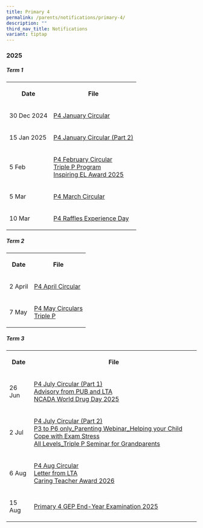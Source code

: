 ```yaml
---
title: Primary 4
permalink: /parents/notifications/primary-4/
description: ""
third_nav_title: Notifications
variant: tiptap
---
```

<h3><strong>2025</strong></h3>
<h5>Term 1</h5>
<table style="minWidth: 50px">
<colgroup>
<col>
<col>
</colgroup>
<tbody>
<tr>
<th rowspan="1" colspan="1">
<p>Date</p>
</th>
<th rowspan="1" colspan="1">
<p>File</p>
</th>
</tr>
<tr>
<td rowspan="1" colspan="1">
<p>30 Dec 2024</p>
</td>
<td rowspan="1" colspan="1">
<p><a href="/files/Notification%202025/Pri%204/RGPS_N25_P4_001.pdf" rel="noopener noreferrer nofollow" target="_blank">P4 January Circular</a>
</p>
</td>
</tr>
<tr>
<td rowspan="1" colspan="1">
<p>15 Jan 2025</p>
</td>
<td rowspan="1" colspan="1">
<p><a href="/files/Notification%202025/Pri%204/RGPS_N25_P4_005.pdf" rel="noopener noreferrer nofollow" target="_blank">P4 January Circular (Part 2)</a>
</p>
</td>
</tr>
<tr>
<td rowspan="1" colspan="1">
<p>5 Feb</p>
</td>
<td rowspan="1" colspan="1">
<p><a href="/files/Notification%202025/Pri%204/P4.pdf" rel="noopener noreferrer nofollow" target="_blank">P4 February Circular</a>
<br><a href="/files/Notification%202025/Pri%201/Triple_P_PG_Notification_Indicate_Interest_2025_Flyer.pdf" rel="noopener noreferrer nofollow" target="_blank">Triple P Program</a>
<br><a href="/files/Notification%202025/Pri%201/Inspiring_EL_Award_2025.pdf" rel="noopener noreferrer nofollow" target="_blank">Inspiring EL Award 2025</a>
</p>
</td>
</tr>
<tr>
<td rowspan="1" colspan="1">
<p>5 Mar</p>
</td>
<td rowspan="1" colspan="1">
<p><a href="/files/Notification%202025/Pri%204/RGPS_N25_P4_009.pdf" rel="noopener noreferrer nofollow" target="_blank">P4 March Circular</a>
</p>
</td>
</tr>
<tr>
<td rowspan="1" colspan="1">
<p>10 Mar</p>
</td>
<td rowspan="1" colspan="1">
<p><a href="/files/Notification%202025/Pri%204/P4_Raffles_Experience_Day_PG_2025_final__Acknowledgement_.pdf" rel="noopener noreferrer nofollow" target="_blank">P4 Raffles Experience Day</a>
</p>
</td>
</tr>
</tbody>
</table>
<h5>Term 2</h5>
<table style="minWidth: 50px">
<colgroup>
<col>
<col>
</colgroup>
<tbody>
<tr>
<th rowspan="1" colspan="1">
<p>Date</p>
</th>
<th rowspan="1" colspan="1">
<p>File</p>
</th>
</tr>
<tr>
<td rowspan="1" colspan="1">
<p>2 April</p>
</td>
<td rowspan="1" colspan="1">
<p><a href="/files/Notification%202025/Pri%204/RGPS_N25_P4_015.pdf" rel="noopener noreferrer nofollow" target="_blank">P4 April Circular</a>
</p>
</td>
</tr>
<tr>
<td rowspan="1" colspan="1">
<p>7 May</p>
</td>
<td rowspan="1" colspan="1">
<p><a href="/files/Notification%202025/Pri%204/RGPS_N25_P4_019.pdf" rel="noopener noreferrer nofollow" target="_blank">P4 May Circulars</a>
<br><a href="/files/Notification%202025/Pri%206/P1_P6_Triple_P_PG_Notification_Mid_Year_Indicate_Interest_Flyer.pdf" rel="noopener noreferrer nofollow" target="_blank">Triple P</a>
</p>
</td>
</tr>
</tbody>
</table>
<h5>Term 3</h5>
<table style="minWidth: 50px">
<colgroup>
<col>
<col>
</colgroup>
<tbody>
<tr>
<th rowspan="1" colspan="1">
<p>Date</p>
</th>
<th rowspan="1" colspan="1">
<p>File</p>
</th>
</tr>
<tr>
<td rowspan="1" colspan="1">
<p>26 Jun</p>
</td>
<td rowspan="1" colspan="1">
<p><a href="/files/Notification%202025/Pri%204/RGPS_N25_P4_022.pdf" rel="noopener noreferrer nofollow" target="_blank">P4 July Circular (Part 1)</a>
<br><a href="/files/Notification%202025/Pri%201%20to%206/NCADA_World_Drug_Day_2025_Message.pdf" rel="noopener noreferrer nofollow" target="_blank">Advisory from PUB and LTA</a>
<br><a href="/files/Notification%202025/Pri%201%20to%206/NCADA_World_Drug_Day_2025_Message.pdf" rel="noopener noreferrer nofollow" target="_blank">NCADA World Drug Day 2025</a>
</p>
</td>
</tr>
<tr>
<td rowspan="1" colspan="1">
<p>2 Jul</p>
</td>
<td rowspan="1" colspan="1">
<p><a href="/files/Notification%202025/Pri%204/RGPS_N25_P4_023.pdf" rel="noopener noreferrer nofollow" target="_blank">P4 July Circular (Part 2)</a>
<br><a href="/files/Notification%202025/Pri%201%20to%206/P3_to_P6_only_Parenting_Webinar_Helping_your_Child_Cope_with_Exam_Stress.pdf" rel="noopener noreferrer nofollow" target="_blank">P3 to P6 only_Parenting Webinar_Helping your Child Cope with Exam Stress</a>
<br><a href="/files/Notification%202025/Pri%201%20to%206/All_Levels_Triple_P_Seminar_for_Grandparents.pdf" rel="noopener noreferrer nofollow" target="_blank">All Levels_Triple P Seminar for Grandparents</a>
</p>
</td>
</tr>
<tr>
<td rowspan="1" colspan="1">
<p>6 Aug</p>
</td>
<td rowspan="1" colspan="1">
<p><a href="/files/Notification 2025/Pri 4/RGPS_N25_P4_025.pdf" rel="noopener nofollow" target="_blank">P4 Aug Circular</a>
<br><a href="/files/Notification 2025/Pri 1/Notification_from_LTA.pdf" rel="noopener nofollow" target="_blank">Letter from LTA</a>
<br><a href="/files/Notification 2025/Pri 1/Caring_Teacher_Awards__CTA_2026_compress.pdf" rel="noopener nofollow" target="_blank">Caring Teacher Award 2026</a>
</p>
</td>
</tr>
<tr>
<td rowspan="1" colspan="1">
<p>15 Aug</p>
</td>
<td rowspan="1" colspan="1">
<p><a href="/files/Notification 2025/Pri 4/RGPS_EYE_P4_GEP_2025_V3.pdf" rel="noopener nofollow" target="_blank">Primary 4 GEP End-Year Examination 2025</a>
</p>
</td>
</tr>
</tbody>
</table>
<p></p>